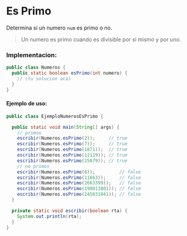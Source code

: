 Es Primo
========

Determina si un numero `num` es primo o no.

> Un numero es primo cuando es divisible por si mismo y por uno.

### Implementacion:

```java
public class Numeros {
  public static boolean esPrimo(int numero) {
    // (tu solucion aca)
  }
}
```

#### Ejemplo de uso:

```java
public class EjemploNumerosEsPrimo {

  public static void main(String[] args) {
    // primos
    escribir(Numeros.esPrimo(2));     // true
    escribir(Numeros.esPrimo(7));     // true
    escribir(Numeros.esPrimo(1871));  // true
    escribir(Numeros.esPrimo(12119)); // true
    escribir(Numeros.esPrimo(15679)); // true
    // no primos
    escribir(Numeros.esPrimo(6));         // false
    escribir(Numeros.esPrimo(11663));     // false
    escribir(Numeros.esPrimo(2663399));   // false
    escribir(Numeros.esPrimo(190013801)); // false
    escribir(Numeros.esPrimo(245831041)); // false
  }

  private static void escribir(boolean rta) {
    System.out.println(rta);
  }
}
```
